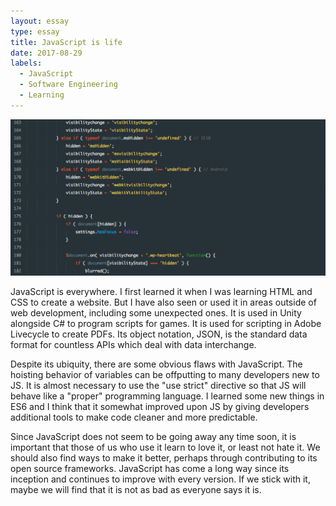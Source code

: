 ```yaml
---
layout: essay
type: essay
title: JavaScript is life
date: 2017-08-29
labels:
  - JavaScript
  - Software Engineering
  - Learning
---
```


<img class="ui image" src="../images/javascript.png">

JavaScript is everywhere. I first learned it when I was learning HTML and CSS to create a website. But I have also seen or used it in areas outside of web development, including some unexpected ones. It is used in Unity alongside C# to program scripts for games. It is used for scripting in Adobe Livecycle to create PDFs. Its object notation, JSON, is the standard data format for countless APIs which deal with data interchange.

Despite its ubiquity, there are some obvious flaws with JavaScript. The hoisting behavior of variables can be offputting to many developers new to JS. It is almost necessary to use the "use strict" directive so that JS will behave like a "proper" programming language. I learned some new things in ES6 and I think that it somewhat improved upon JS by giving developers additional tools to make code cleaner and more predictable.

Since JavaScript does not seem to be going away any time soon, it is important that those of us who use it learn to love it, or least not hate it. We should also find ways to make it better, perhaps through contributing to its open source frameworks. JavaScript has come a long way since its inception and continues to improve with every version. If we stick with it, maybe we will find that it is not as bad as everyone says it is.
